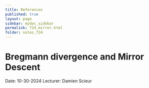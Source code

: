 ```yaml
---
title: References
published: true
layout: page
sidebar: mydoc_sidebar
permalink: f24_mirror.html
folder: notes_f24
---
```


# Bregmann divergence and Mirror Descent
Date: 10-30-2024
Lecturer: Damien Scieur
